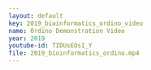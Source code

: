 ```yaml
---
layout: default
key: 2019_bioinformatics_ordino_video
name: Ordino Demonstration Video
year: 2019
youtube-id: TIDUsEOsI_Y
file: 2019_bioinformatics_ordino.mp4
---
```

